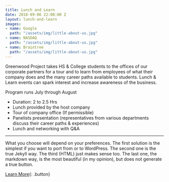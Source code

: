```yaml
---
title: Lunch and Learn
date: 2018-09-06 22:08:00 Z
layout: lunch-and-learn
images:
- name: Google
  path: "/assets/img/little-about-us.jpg"
- name: NASDAQ
  path: "/assets/img/little-about-us.jpg"
- name: Braintree
  path: "/assets/img/little-about-us.jpg"
---
```


Greenwood Project takes HS & College students to the offices of our corporate partners for a tour and to learn from employees of what their company does and the many career paths available to students. Lunch & Learn events can spark interest and increase awareness of the business.

Program runs July through August

*   Duration: 2 to 2.5 Hrs
*   Lunch provided by the host company
*   Tour of company office (If permissible)
*   Panelists presentation (representatives from various departments discuss their career paths & experiences)
*   Lunch and networking with Q&A

* * *

What you choose will depend on your preferences. The first solution is the simplest if you want to port from or to WordPress. The second one is the true Jekyll way. The third (HTML) just makes sense too. The last one, the markdown way, is the most beautiful (in my opinion), but does not generate a true button.

[Learn More](http://www.google.com){: .button}



